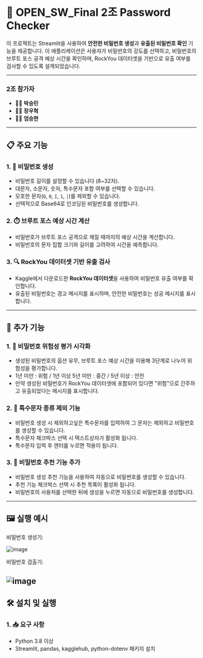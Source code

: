 # 🔐  OPEN_SW_Final 2조 Password Checker

이 프로젝트는 Streamlit을 사용하여 **안전한 비밀번호 생성**과 **유출된 비밀번호 확인** 기능을 제공합니다. 이 애플리케이션은 사용자가 비밀번호의 강도를 선택하고, 비밀번호의 브루트 포스 공격 예상 시간을 확인하며, RockYou 데이터셋을 기반으로 유출 여부를 검사할 수 있도록 설계되었습니다.

---

###  2조 참가자
- 👨‍💻 **박승민**
- 👨‍💻 **장우혁**
- 👨‍💻 **엄승현**

---

## 📋 주요 기능

### 1. 🔑 비밀번호 생성
- 비밀번호 길이를 설정할 수 있습니다 (8~32자).
- 대문자, 소문자, 숫자, 특수문자 포함 여부를 선택할 수 있습니다.
- 모호한 문자(`O`, `0`, `I`, `1`, `|`)를 제외할 수 있습니다.
- 선택적으로 Base64로 인코딩된 비밀번호를 생성합니다.

### 2. ⏱️ 브루트 포스 예상 시간 계산
- 비밀번호가 브루트 포스 공격으로 깨질 때까지의 예상 시간을 계산합니다.
- 비밀번호의 문자 집합 크기와 길이를 고려하여 시간을 예측합니다.

### 3. 🔍 RockYou 데이터셋 기반 유출 검사
- Kaggle에서 다운로드한 **RockYou 데이터셋**을 사용하여 비밀번호 유출 여부를 확인합니다.
- 유출된 비밀번호는 경고 메시지를 표시하며, 안전한 비밀번호는 성공 메시지를 표시합니다.

---

## 🔧 추가 기능

### 1. 🚨 비밀번호 위험성 평가 시각화
- 생성된 비밀번호의 옵션 유무, 브루트 포스 예상 시간을 이용해 3단계로 나누어 위험성을 평가합니다.
- 1년 미만 : 위험 / 1년 이상 5년 미만 : 중간 / 5년 이상 : 안전
- 만약 생성된 비밀번호가 RockYou 데이터셋에 포함되어 있다면 "위험"으로 간주하고 유출되었다는 메시지를 표시합니다.

### 2. 🚫 특수문자 종류 제외 기능
- 비밀번호 생성 시 제외하고싶은 특수문자를 입력하여 그 문자는 제외하고 비밀번호를 생성할 수 있습니다.
- 특수문자 체크박스 선택 시 텍스트상자가 활성화 됩니다.
- 특수문자 입력 후 엔터를 누르면 적용이 됩니다.

### 3. 🔐 비밀번호 추천 기능 추가
- 비밀번호 생성 추천 기능을 사용하여 자동으로 비밀번호를 생성할 수 있습니다.
- 추천 기능 체크박스 선택 시 추천 목록이 활성화 됩니다.
- 비밀번호의 사용처를 선택한 뒤에 생성을 누르면 자동으로 비밀번호를 생성합니다.

---

## 🖼️ 실행 예시

비밀번호 생성기:

![image](https://github.com/user-attachments/assets/98993a84-4579-4f0f-93bd-39015895be94)

비밀번호 검출기:

![image](https://github.com/user-attachments/assets/d8695163-223f-4cd1-a96e-9477b4b12393)
---

## 🛠️ 설치 및 실행

### 1. 📥 요구 사항
- Python 3.8 이상
- Streamlit, pandas, kagglehub, python-dotenv 패키지 설치
